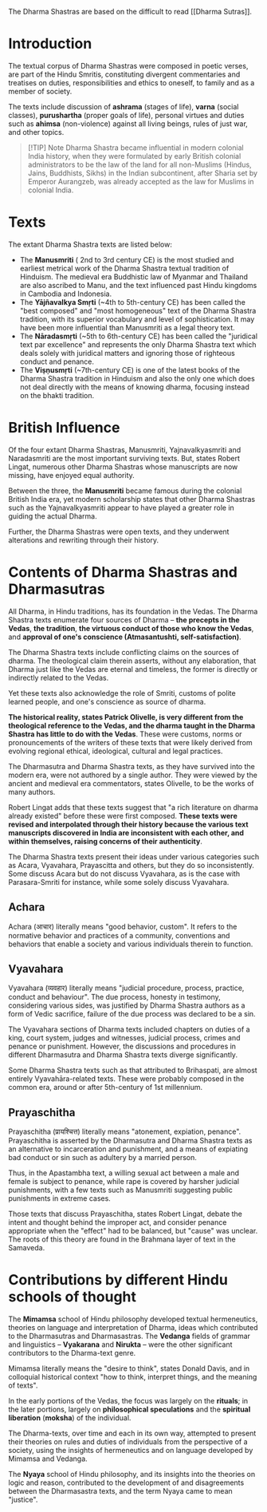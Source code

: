 The Dharma Shastras are based on the difficult to read [[Dharma Sutras]].
# Introduction
The textual corpus of Dharma Shastras were composed in poetic verses, are part of the Hindu Smritis, constituting divergent commentaries and treatises on duties, responsibilities and ethics to oneself, to family and as a member of society.

The texts include discussion of **ashrama** (stages of life), **varna** (social classes), **purushartha** (proper goals of life), personal virtues and duties such as **ahimsa** (non-violence) against all living beings, rules of just war, and other topics.

> [!TIP] Note
> Dharma Shastra became influential in modern colonial India history, when they were formulated by early British colonial administrators to be the law of the land for all non-Muslims (Hindus, Jains, Buddhists, Sikhs) in the Indian subcontinent, after Sharia set by Emperor Aurangzeb, was already accepted as the law for Muslims in colonial India.
# Texts
The extant Dharma Shastra texts are listed below:

- The **Manusmriti** ( 2nd to 3rd century CE) is the most studied and earliest metrical work of the Dharma Shastra textual tradition of Hinduism. The medieval era Buddhistic law of Myanmar and Thailand are also ascribed to Manu, and the text influenced past Hindu kingdoms in Cambodia and Indonesia.
- The **Yājñavalkya Smṛti** (~4th to 5th-century CE) has been called the "best composed" and "most homogeneous" text of the Dharma Shastra tradition, with its superior vocabulary and level of sophistication. It may have been more influential than Manusmriti as a legal theory text.
- The **Nāradasmṛti** (~5th to 6th-century CE) has been called the "juridical text par excellence" and represents the only Dharma Shastra text which deals solely with juridical matters and ignoring those of righteous conduct and penance.
- The **Viṣṇusmṛti** (~7th-century CE) is one of the latest books of the Dharma Shastra tradition in Hinduism and also the only one which does not deal directly with the means of knowing dharma, focusing instead on the bhakti tradition.
# British Influence
Of the four extant Dharma Shastras, Manusmriti, Yajnavalkyasmriti and Naradasmriti are the most important surviving texts. But, states Robert Lingat, numerous other Dharma Shastras whose manuscripts are now missing, have enjoyed equal authority.

Between the three, the **Manusmriti** became famous during the colonial British India era, yet modern scholarship states that other Dharma Shastras such as the Yajnavalkyasmriti appear to have played a greater role in guiding the actual Dharma.

Further, the Dharma Shastras were open texts, and they underwent alterations and rewriting through their history.
# Contents of Dharma Shastras and Dharmasutras
All Dharma, in Hindu traditions, has its foundation in the Vedas. The Dharma Shastra texts enumerate four sources of Dharma – **the precepts in the Vedas**, **the tradition**, **the virtuous conduct of those who know the Vedas**, and **approval of one's conscience (Atmasantushti, self-satisfaction)**.

The Dharma Shastra texts include conflicting claims on the sources of dharma. The theological claim therein asserts, without any elaboration, that Dharma just like the Vedas are eternal and timeless, the former is directly or indirectly related to the Vedas. 

Yet these texts also acknowledge the role of Smriti, customs of polite learned people, and one's conscience as source of dharma.

**The historical reality, states Patrick Olivelle, is very different from the theological reference to the Vedas, and the dharma taught in the Dharma Shastra has little to do with the Vedas**. These were customs, norms or pronouncements of the writers of these texts that were likely derived from evolving regional ethical, ideological, cultural and legal practices.

The Dharmasutra and Dharma Shastra texts, as they have survived into the modern era, were not authored by a single author. They were viewed by the ancient and medieval era commentators, states Olivelle, to be the works of many authors.

Robert Lingat adds that these texts suggest that "a rich literature on dharma already existed" before these were first composed. **These texts were revised and interpolated through their history because the various text manuscripts discovered in India are inconsistent with each other, and within themselves, raising concerns of their authenticity**.

The Dharma Shastra texts present their ideas under various categories such as Acara, Vyavahara, Prayascitta and others, but they do so inconsistently. Some discuss Acara but do not discuss Vyavahara, as is the case with Parasara-Smriti for instance, while some solely discuss Vyavahara.
## Achara
Achara (आचार) literally means "good behavior, custom". It refers to the normative behavior and practices of a community, conventions and behaviors that enable a society and various individuals therein to function.
## Vyavahara
Vyavahara (व्यवहार) literally means "judicial procedure, process, practice, conduct and behaviour". The due process, honesty in testimony, considering various sides, was justified by Dharma Shastra authors as a form of Vedic sacrifice, failure of the due process was declared to be a sin.

The Vyavahara sections of Dharma texts included chapters on duties of a king, court system, judges and witnesses, judicial process, crimes and penance or punishment. However, the discussions and procedures in different Dharmasutra and Dharma Shastra texts diverge significantly.

Some Dharma Shastra texts such as that attributed to Brihaspati, are almost entirely Vyavahāra-related texts. These were probably composed in the common era, around or after 5th-century of 1st millennium.
## Prayaschitha
Prayaschitha (प्रायश्चित्त) literally means "atonement, expiation, penance". Prayaschitha is asserted by the Dharmasutra and Dharma Shastra texts as an alternative to incarceration and punishment, and a means of expiating bad conduct or sin such as adultery by a married person. 

Thus, in the Apastambha text, a willing sexual act between a male and female is subject to penance, while rape is covered by harsher judicial punishments, with a few texts such as Manusmriti suggesting public punishments in extreme cases.

Those texts that discuss Prayaschitha, states Robert Lingat, debate the intent and thought behind the improper act, and consider penance appropriate when the "effect" had to be balanced, but "cause" was unclear. The roots of this theory are found in the Brahmana layer of text in the Samaveda.
# Contributions by different Hindu schools of thought
The **Mimamsa** school of Hindu philosophy developed textual hermeneutics, theories on language and interpretation of Dharma, ideas which contributed to the Dharmasutras and Dharmasastras. The **Vedanga** fields of grammar and linguistics – **Vyakarana** and **Nirukta** – were the other significant contributors to the Dharma-text genre.

Mimamsa literally means the "desire to think", states Donald Davis, and in colloquial historical context "how to think, interpret things, and the meaning of texts".

In the early portions of the Vedas, the focus was largely on the **rituals**; in the later portions, largely on **philosophical speculations** and the **spiritual liberation** (**moksha**) of the individual. 

The Dharma-texts, over time and each in its own way, attempted to present their theories on rules and duties of individuals from the perspective of a society, using the insights of hermeneutics and on language developed by Mimamsa and Vedanga.

The **Nyaya** school of Hindu philosophy, and its insights into the theories on logic and reason, contributed to the development of and disagreements between the Dharmasastra texts, and the term Nyaya came to mean "justice".